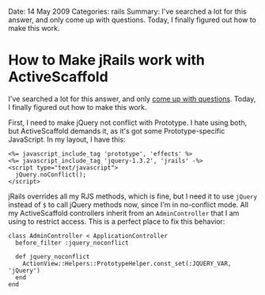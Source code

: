 Date: 14 May 2009
Categories: rails
Summary: I've searched a lot for this answer, and only come up with questions. Today, I finally figured out how to make this work.

# How to Make jRails work with ActiveScaffold

I've searched a lot for this answer, and only [come up with questions](http://markmail.org/message/rsgoijgaasvd4abv). Today, I finally figured out how to make this work.

First, I need to make jQuery not conflict with Prototype. I hate using both, but ActiveScaffold demands it, as it's got some Prototype-specific JavaScript. In my layout, I have this:

    <%= javascript_include_tag 'prototype', 'effects' %>
    <%= javascript_include_tag 'jquery-1.3.2', 'jrails' -%>	
    <script type="text/javascript">
      jQuery.noConflict();
    </script>

jRails overrides all my RJS methods, which is fine, but I need it to use `jQuery` instead of `$` to call jQuery methods now, since I'm in no-conflict mode. All my ActiveScaffold controllers inherit from an `AdminController` that I am using to restrict access. This is a perfect place to fix this behavior:

    class AdminController < ApplicationController
      before_filter :jquery_noconflict

      def jquery_noconflict
        ActionView::Helpers::PrototypeHelper.const_set(:JQUERY_VAR, 'jQuery')
      end
    end  
